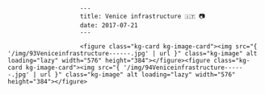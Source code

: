
                        ---
                        title: Venice infrastructure 🇮🇹 📷
                        date: 2017-07-21
                        ---

                        <figure class="kg-card kg-image-card"><img src="{ '/img/93Veniceinfrastructure------.jpg' | url }" class="kg-image" alt loading="lazy" width="576" height="384"></figure><figure class="kg-card kg-image-card"><img src="{ '/img/94Veniceinfrastructure------.jpg' | url }" class="kg-image" alt loading="lazy" width="576" height="384"></figure>